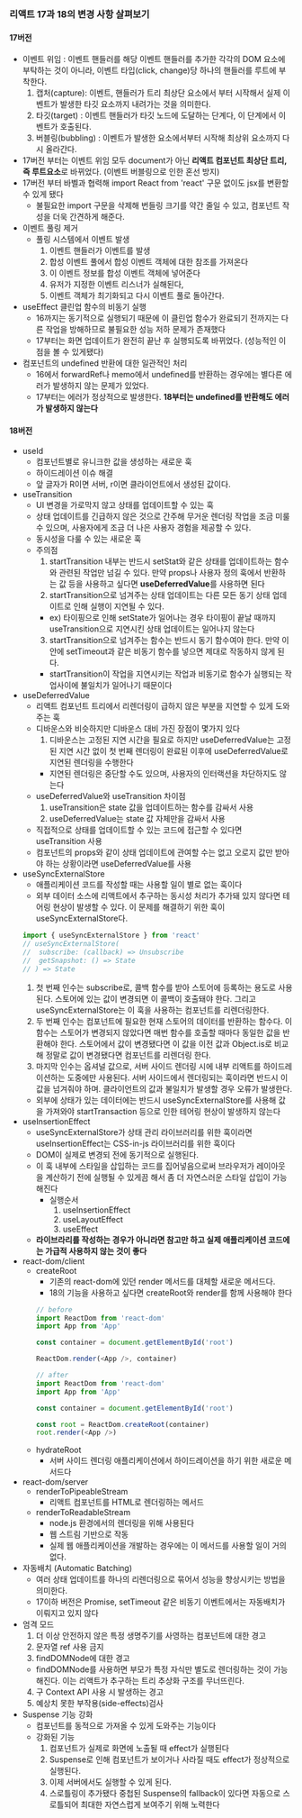 ### 리액트 17과 18의 변경 사항 살펴보기

#### 17버전
- 이벤트 위임 : 이벤트 핸들러를 해당 이벤트 핸들러를 추가한 각각의 DOM 요소에 부탁하는 것이 아니라, 이벤트 타입(click, change)당 하나의 핸들러를 루트에 부착한다.
  1. 캡처(capture): 이벤트, 핸들러가 트리 최상단 요소에서 부터 시작해서 실제 이벤트가 발생한 타깃 요소까지 내려가는 것을 의미한다.
  2. 타깃(target) : 이벤트 핸들러가 타깃 노드에 도달하는 단계다, 이 단계에서 이벤트가 호출된다.
  3. 버블링(bubbling) : 이벤트가 발생한 요소에서부터 시작해 최상위 요소까지 다시 올라간다.
- 17버전 부터는 이벤트 위임 모두 document가 아닌 **리액트 컴포넌트 최상단 트리, 즉 루트요소**로 바뀌었다. (이벤트 버블링으로 인한 혼선 방지)
- 17버전 부터 바벨과 협력해 import React from 'react' 구문 없이도 jsx를 변환할 수 있게 됐다 
  - 불필요한 import 구문을 삭제해 번들링 크기를 약간 줄일 수 있고, 컴포넌트 작성을 더욱 간견하게 해준다.
- 이벤트 풀링 제거
  - 풀링 시스템에서 이벤트 발생
    1. 이벤트 핸들러가 이벤트를 발생
    2. 합성 이벤트 풀에서 합성 이벤트 객체에 대한 참조를 가져온다
    3. 이 이벤트 정보를 합성 이벤트 객체에 넣어준다
    4. 유저가 지정한 이벤트 리스너가 실해된다,
    5. 이벤트 객체가 최기화되고 다시 이벤트 풀로 돌아간다.
- useEffect 클린업 함수의 비동기 실행
  - 16까지는 동기적으로 실행되기 때문에 이 클린업 함수가 완료되기 전까지는 다른 작업을 방해하므로 불필요한 성능 저하 문제가 존재했다
  - 17부터는 화면 업데이트가 완전히 끝난 후 실행되도록 바뀌었다. (성능적인 이점을 볼 수 있게됐다)
- 컴포넌트의 undefined 반환에 대한 일관적인 처리
  - 16에서 forwardRef나 memo에서 undefined를 반환하는 경우에는 별다른 에러가 발생하지 않는 문제가 있었다.
  - 17부터는 에러가 정상적으로 발생한다. **18부터는 undefined를 반환해도 에러가 발생하지 않는다**

#### 18버전
- useId
  - 컴포넌트별로 유니크한 값을 생성하는 새로운 훅
  - 하이드레이션 이슈 해결
  - 앞 글자가 R이면 서버, r이면 클라이언트에서 생성된 값이다.
- useTransition
  - UI 변경을 가로막지 않고 상태를 업데이트할 수 있는 훅
  - 상태 업데이트를 긴급하지 않은 것으로 간주해 무거운 렌더링 작업을 조금 미룰 수 있으며, 사용자에게 조금 더 나은 사용자 경험을 제공할 수 있다.
  - 동시성을 다룰 수 있는 새로운 훅
  - 주의점
    1. startTransition 내부는 반드시 setStat와 같은 상태를 업데이트하는 함수와 관련된 작업만 넘길 수 있다. 만약 props나 사용자 정의 훅에서 반환하는 값 등을 사용하고 싶다면 **useDeferredValue**를 사용하면 된다
    2. startTransition으로 넘겨주는 상태 업데이트는 다른 모든 동기 상태 업데이트로 인해 실행이 지연될 수 있다.
      - ex) 타이핑으로 인해 setState가 일어나는 경우 타이핑이 끝날 때까지 useTransition으로 지연시킨 상태 업데이트는 일어나지 않는다
    3. startTransition으로 넘겨주는 함수는 반드시 동기 함수여야 한다. 만약 이 안에 setTimeout과 같은 비동기 함수를 넣으면 제대로 작동하지 않게 된다. 
      - startTransition이 작업을 지연시키는 작업과 비동기로 함수가 실행되는 작업사이에 불일치가 일어나기 때문이다
- useDeferredValue
  - 리액트 컴포넌트 트리에서 리렌더링이 급하지 않은 부분을 지연할 수 있게 도와주는 훅
  - 디바운스와 비슷하지만 디바운스 대비 가진 장점이 몇가지 있다
    1. 디바운스는 고정된 지연 시간을 필요로 하지만 useDeferredValue는 고정된 지연 시간 없이 첫 번째 렌더링이 완료된 이후에 useDeferredValue로 지연된 렌더링을 수행한다
      - 지연된 렌더링은 중단할 수도 있으며, 사용자의 인터랙션을 차단하지도 않는다
  - useDeferredValue와 useTransition 차이점
    1. useTransition은 state 값을 업데이트하는 함수를 감싸서 사용
    2. useDeferredValue는 state 값 자체만을 감싸서 사용
  - 직접적으로 상태를 업데이트할 수 있는 코드에 접근할 수 있다면 useTransition 사용
  - 컴포넌트의 props와 같이 상태 업데이트에 관여할 수는 없고 오로지 값만 받아야 하는 상황이라면 useDeferredValue를 사용
- useSyncExternalStore 
  - 애플리케이션 코드를 작성할 때는 사용할 일이 별로 없는 훅이다
  - 외부 데이터 소스에 리액트에서 추구하는 동시성 처리가 추가돼 있지 않다면 테어링 현상이 발생할 수 있다. 이 문제를 해결하기 위한 훅이 useSyncExternalStore다.
  ```js
  import { useSyncExternalStore } from 'react'
  // useSyncExternalStore(
  //  subscribe: (callback) => Unsubscribe
  //  getSnapshot: () => State
  // ) => State
  ```
  1. 첫 번째 인수는 subscribe로, 콜백 함수를 받아 스토어에 등록하는 용도로 사용된다. 스토어에 있는 값이 변경되면 이 콜백이 호출돼야 한다. 그리고 useSyncExternalStore는 이 훅을 사용하는 컴포넌트를 리렌더링한다.
  2. 두 번째 인수는 컴포넌트에 필요한 현재 스토어의 데이터를 반환하는 함수다. 이 함수는 스토어가 변경되지 않았다면 매번 함수를 호출할 때마다 동일한 값을 반환해야 한다. 스토어에서 값이 변경됐다면 이 값을 이전 값과 Object.is로 비교해 정말로 값이 변경됐다면 컴포넌트를 리렌더링 한다.
  3. 마지막 인수는 옵셔널 값으로, 서버 사이드 렌더링 시에 내부 리액트를 하이드레이션하는 도중에만 사용된다. 서버 사이드에서 렌더링되는 훅이라면 반드시 이 값을 넘겨줘야 하며. 클라이언트의 값과 불일치가 발생할 경우 오류가 발생한다.
  - 외부에 상태가 있는 데이터에는 반드시 useSyncExternalStore를 사용해 값을 가져와야 startTransaction 등으로 인한 테어링 현상이 발생하지 않는다
- useInsertionEffect
  - useSyncExternalStore가 상태 관리 라이브러리를 위한 훅이라면 useInsertionEffect는 CSS-in-js 라이브러리를 위한 훅이다
  - DOM이 실제로 변경되 전에 동기적으로 실행된다.
  - 이 훅 내부에 스타일을 삽입하는 코드를 집어넣음으로써 브라우저가 레이아웃을 계산하기 전에 실행될 수 있게끔 해서 좀 더 자연스러운 스타일 삽입이 가능해진다
    - 실행순서
      1. useInsertionEffect
      2. useLayoutEffect
      3. useEffect
  - **라이브라리를 작성하는 경우가 아니라면 참고만 하고 실제 애플리케이션 코드에는 가급적 사용하지 않는 것이 좋다**    
- react-dom/client
  - createRoot
    - 기존의 react-dom에 있던 render 메서드를 대체할 새로운 메서드다.
    - 18의 기능을 사용하고 싶다면 createRoot와 render를 함께 사용해야 한다
    ```js
    // before
    import ReactDom from 'react-dom'
    import App from 'App'

    const container = document.getElementById('root')

    ReactDom.render(<App />, container)
    
    // after
    import ReactDom from 'react-dom'
    import App from 'App'

    const container = document.getElementById('root')

    const root = ReactDom.createRoot(container)
    root.render(<App />)
    ```
  - hydrateRoot
    - 서버 사이드 렌더링 애플리케이션에서 하이드레이션을 하기 위한 새로운 메서드다
- react-dom/server
  - renderToPipeableStream
    - 리액트 컴포넌트를 HTML로 렌더링하는 메서드
  - renderToReadableStream
    - node.js 환경에서의 렌더링을 위해 사용된다
    - 웹 스트림 기반으로 작동
    - 실제 웹 애플리케이션을 개발하는 경우에는 이 메서드를 사용할 일이 거의 없다.
- 자동배치 (Automatic Batching) 
  - 여러 상태 업데이트를 하나의 리렌더링으로 묶어서 성능을 향상시키는 방법을 의미한다.
  - 17이하 버전은 Promise, setTimeout 같은 비동기 이벤트에서는 자동배치가 이뤄지고 있지 않다
- 엄격 모드
  1. 더 이상 안전하지 않은 특정 생명주기를 사영하는 컴포넌트에 대한 경고
  2. 문자열 ref 사용 금지
  3. findDOMNode에 대한 경고 
    - findDOMNode를 사용하면 부모가 특정 자식만 별도로 렌더링하는 것이 가능해진다. 이는 리액트가 추구하는 트리 추상화 구조를 무너뜨린다.
  4. 구 Context API 사용 시 발생하는 경고
  5. 예상치 못한 부작용(side-effects)검사
- Suspense 기능 강화
  - 컴포넌트를 동적으로 가져올 수 있게 도와주는 기능이다
  - 강화된 기능
    1. 컴포넌트가 실제로 화면에 노출될 때 effect가 실행된다
    2. Suspense로 인해 컴포넌트가 보이거나 사라질 때도 effect가 정상적으로 실행된다.
    3. 이제 서버에서도 실행할 수 있게 된다.
    4. 스로틀링이 추가됐다 중첩된 Suspense의 fallback이 있다면 자동으로 스로틀되어 최대한 자연스럽게 보여주기 위해 노력한다

